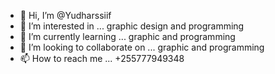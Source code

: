 - 👋 Hi, I’m @Yudharssiif
- 👀 I’m interested in ... graphic design and programming 
- 🌱 I’m currently learning ... graphic and programming 
- 💞️ I’m looking to collaborate on ... graphic and programming 
- 📫 How to reach me ... +255777949348

<!---
Yudharssiif/Yudharssiif is a ✨ special ✨ repository because its `README.md` (this file) appears on your GitHub profile.
You can click the Preview link to take a look at your changes.
--->

